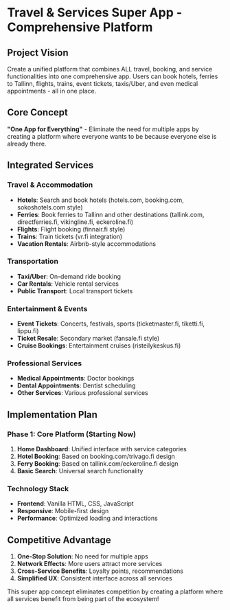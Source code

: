# Travel & Services Super App - Comprehensive Platform

## Project Vision
Create a unified platform that combines ALL travel, booking, and service functionalities into one comprehensive app. Users can book hotels, ferries to Tallinn, flights, trains, event tickets, taxis/Uber, and even medical appointments - all in one place.

## Core Concept
**"One App for Everything"** - Eliminate the need for multiple apps by creating a platform where everyone wants to be because everyone else is already there.

## Integrated Services

### Travel & Accommodation
- **Hotels**: Search and book hotels (hotels.com, booking.com, sokoshotels.com style)
- **Ferries**: Book ferries to Tallinn and other destinations (tallink.com, directferries.fi, vikingline.fi, eckeroline.fi)
- **Flights**: Flight booking (finnair.fi style)
- **Trains**: Train tickets (vr.fi integration)
- **Vacation Rentals**: Airbnb-style accommodations

### Transportation
- **Taxi/Uber**: On-demand ride booking
- **Car Rentals**: Vehicle rental services
- **Public Transport**: Local transport tickets

### Entertainment & Events
- **Event Tickets**: Concerts, festivals, sports (ticketmaster.fi, tiketti.fi, lippu.fi)
- **Ticket Resale**: Secondary market (fansale.fi style)
- **Cruise Bookings**: Entertainment cruises (risteilykeskus.fi)

### Professional Services
- **Medical Appointments**: Doctor bookings
- **Dental Appointments**: Dentist scheduling
- **Other Services**: Various professional services

## Implementation Plan

### Phase 1: Core Platform (Starting Now)
1. **Home Dashboard**: Unified interface with service categories
2. **Hotel Booking**: Based on booking.com/trivago.fi design
3. **Ferry Booking**: Based on tallink.com/eckeroline.fi design
4. **Basic Search**: Universal search functionality

### Technology Stack
- **Frontend**: Vanilla HTML, CSS, JavaScript
- **Responsive**: Mobile-first design
- **Performance**: Optimized loading and interactions

## Competitive Advantage
1. **One-Stop Solution**: No need for multiple apps
2. **Network Effects**: More users attract more services
3. **Cross-Service Benefits**: Loyalty points, recommendations
4. **Simplified UX**: Consistent interface across all services

This super app concept eliminates competition by creating a platform where all services benefit from being part of the ecosystem!
